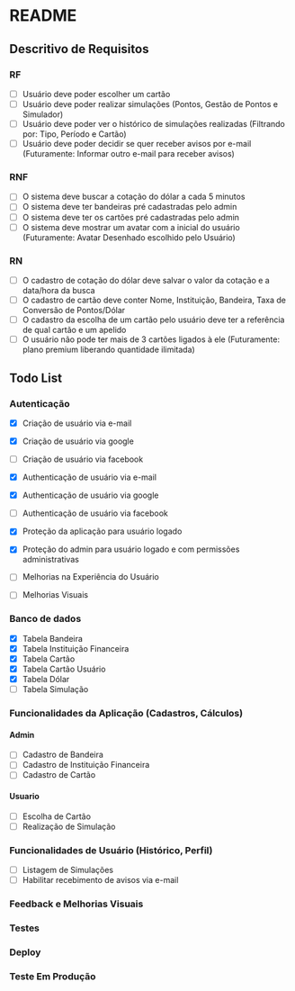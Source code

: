 # README

## Descritivo de Requisitos

### RF

- [ ] Usuário deve poder escolher um cartão
- [ ] Usuário deve poder realizar simulações (Pontos, Gestão de Pontos e Simulador)
- [ ] Usuário deve poder ver o histórico de simulações realizadas (Filtrando por: Tipo, Período e Cartão)
- [ ] Usuário deve poder decidir se quer receber avisos por e-mail (Futuramente: Informar outro e-mail para receber avisos)

### RNF

- [ ] O sistema deve buscar a cotação do dólar a cada 5 minutos
- [ ] O sistema deve ter bandeiras pré cadastradas pelo admin
- [ ] O sistema deve ter os cartões pré cadastradas pelo admin
- [ ] O sistema deve mostrar um avatar com a inicial do usuário (Futuramente: Avatar Desenhado escolhido pelo Usuário)

### RN

- [ ] O cadastro de cotação do dólar deve salvar o valor da cotação e a data/hora da busca
- [ ] O cadastro de cartão deve conter Nome, Instituição, Bandeira, Taxa de Conversão de Pontos/Dólar
- [ ] O cadastro da escolha de um cartão pelo usuário deve ter a referência de qual cartão e um apelido
- [ ] O usuário não pode ter mais de 3 cartões ligados à ele (Futuramente: plano premium liberando quantidade ilimitada)

## Todo List

### Autenticação

- [x] Criação de usuário via e-mail
- [x] Criação de usuário via google
- [ ] Criação de usuário via facebook

- [x] Authenticação de usuário via e-mail
- [x] Authenticação de usuário via google
- [ ] Authenticação de usuário via facebook

- [x] Proteção da aplicação para usuário logado
- [x] Proteção do admin para usuário logado e com permissões administrativas

- [ ] Melhorias na Experiência do Usuário
- [ ] Melhorias Visuais

### Banco de dados

- [x] Tabela Bandeira
- [x] Tabela Instituição Financeira
- [x] Tabela Cartão
- [x] Tabela Cartão Usuário
- [x] Tabela Dólar
- [ ] Tabela Simulação

### Funcionalidades da Aplicação (Cadastros, Cálculos)

#### Admin

- [ ] Cadastro de Bandeira
- [ ] Cadastro de Instituição Financeira
- [ ] Cadastro de Cartão

#### Usuario

- [ ] Escolha de Cartão
- [ ] Realização de Simulação

### Funcionalidades de Usuário (Histórico, Perfil)

- [ ] Listagem de Simulações
- [ ] Habilitar recebimento de avisos via e-mail

### Feedback e Melhorias Visuais

### Testes

### Deploy

### Teste Em Produção
